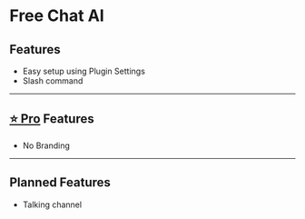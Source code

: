 # Free Chat AI

## Features
* Easy setup using Plugin Settings
* Slash command

***

## [⭐ Pro](/d/about-inventutor-pro.md) Features
* No Branding

***

## Planned Features
* Talking channel

